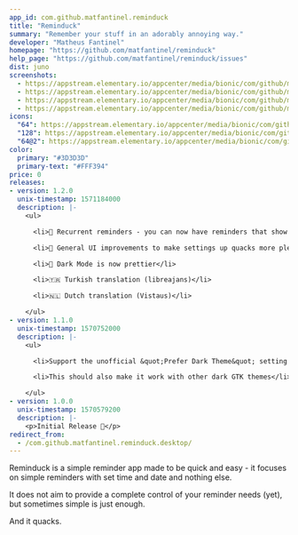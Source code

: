 ```yaml
---
app_id: com.github.matfantinel.reminduck
title: "Reminduck"
summary: "Remember your stuff in an adorably annoying way."
developer: "Matheus Fantinel"
homepage: "https://github.com/matfantinel/reminduck"
help_page: "https://github.com/matfantinel/reminduck/issues"
dist: juno
screenshots:
  - https://appstream.elementary.io/appcenter/media/bionic/com/github/matfantinel.reminduck/1C8DF40539ADFC54280DEB09C687279C/screenshots/image-1_orig.png
  - https://appstream.elementary.io/appcenter/media/bionic/com/github/matfantinel.reminduck/1C8DF40539ADFC54280DEB09C687279C/screenshots/image-2_orig.png
  - https://appstream.elementary.io/appcenter/media/bionic/com/github/matfantinel.reminduck/1C8DF40539ADFC54280DEB09C687279C/screenshots/image-3_orig.png
  - https://appstream.elementary.io/appcenter/media/bionic/com/github/matfantinel.reminduck/1C8DF40539ADFC54280DEB09C687279C/screenshots/image-4_orig.png
icons:
  "64": https://appstream.elementary.io/appcenter/media/bionic/com/github/matfantinel.reminduck/1C8DF40539ADFC54280DEB09C687279C/icons/64x64/com.github.matfantinel.reminduck_com.github.matfantinel.reminduck.png
  "128": https://appstream.elementary.io/appcenter/media/bionic/com/github/matfantinel.reminduck/1C8DF40539ADFC54280DEB09C687279C/icons/128x128/com.github.matfantinel.reminduck_com.github.matfantinel.reminduck.png
  "64@2": https://appstream.elementary.io/appcenter/media/bionic/com/github/matfantinel.reminduck/1C8DF40539ADFC54280DEB09C687279C/icons/64x64@2/com.github.matfantinel.reminduck_com.github.matfantinel.reminduck.png
color:
  primary: "#3D3D3D"
  primary-text: "#FFF394"
price: 0
releases:
- version: 1.2.0
  unix-timestamp: 1571184000
  description: |-
    <ul>

      <li>🔁️ Recurrent reminders - you can now have reminders that show up in set periods of time: every day, week, month, or a set interval</li>

      <li>🌟️ General UI improvements to make settings up quacks more pleasant</li>

      <li>🌃️ Dark Mode is now prettier</li>

      <li>🇹🇷 Turkish translation (libreajans)</li>

      <li>🇳🇱 Dutch translation (Vistaus)</li>

    </ul>
- version: 1.1.0
  unix-timestamp: 1570752000
  description: |-
    <ul>

      <li>Support the unofficial &quot;Prefer Dark Theme&quot; setting 🌝️</li>

      <li>This should also make it work with other dark GTK themes</li>

    </ul>
- version: 1.0.0
  unix-timestamp: 1570579200
  description: |-
    <p>Initial Release 🦆</p>
redirect_from:
  - /com.github.matfantinel.reminduck.desktop/
---
```


<p>Reminduck is a simple reminder app made to be quick and easy - it focuses on simple reminders with set time and date and nothing else.</p>
<p>It does not aim to provide a complete control of your reminder needs (yet), but sometimes simple is just enough.</p>
<p>And it quacks.</p>